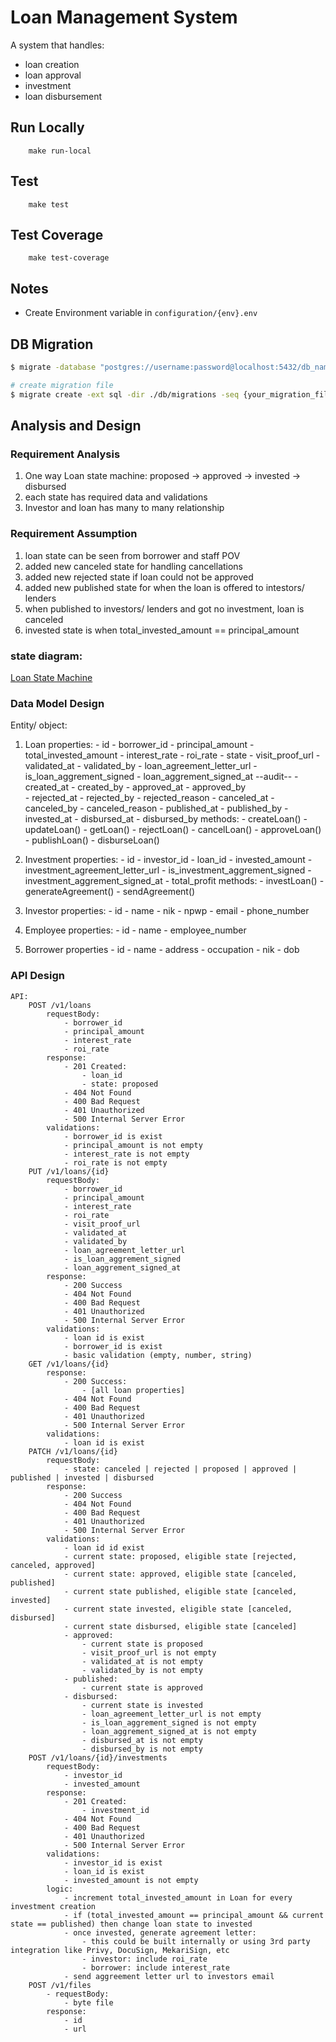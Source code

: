 # Loan Management System

A system that handles:
 * loan creation
 * loan approval
 * investment
 * loan disbursement

## Run Locally
``` 
    make run-local
```

## Test
```
    make test
```

## Test Coverage
```
    make test-coverage
```

## Notes
* Create Environment variable in `configuration/{env}.env`

## DB Migration
```sh
$ migrate -database "postgres://username:password@localhost:5432/db_name?sslmode=disable" -path db/migrations up

```

```sh
# create migration file
$ migrate create -ext sql -dir ./db/migrations -seq {your_migration_file_name}
```







## Analysis and Design
### Requirement Analysis
1. One way Loan state machine: proposed -> approved -> invested -> disbursed
2. each state has required data and validations
3. Investor and loan has many to many relationship

### Requirement Assumption
1. loan state can be seen from borrower and staff POV
2. added new canceled state for handling cancellations
3. added new rejected state if loan could not be approved
4. added new published state for when the loan is offered to intestors/ lenders
5. when published to investors/ lenders and got no investment, loan is canceled
6. invested state is when total_invested_amount == principal_amount

### state diagram:
[Loan State Machine](docs/state-diagram.png)

### Data Model Design
Entity/ object:
1. Loan
    properties:
        - id
        - borrower_id
        - principal_amount
        - total_invested_amount
        - interest_rate
        - roi_rate
        - state
        - visit_proof_url
        - validated_at 
        - validated_by 
        - loan_agreement_letter_url
        - is_loan_aggrement_signed
        - loan_aggrement_signed_at
        --audit--
        - created_at
        - created_by
        - approved_at
        - approved_by        
        - rejected_at
        - rejected_by
        - rejected_reason
        - canceled_at
        - canceled_by
        - canceled_reason
        - published_at
        - published_by
        - invested_at
        - disbursed_at
        - disbursed_by
    methods:
        - createLoan()
        - updateLoan()
        - getLoan()
        - rejectLoan()
        - cancelLoan()
        - approveLoan()
        - publishLoan()
        - disburseLoan()

2. Investment
    properties:
        - id
        - investor_id
        - loan_id
        - invested_amount
        - investment_agreement_letter_url
        - is_investment_aggrement_signed
        - investment_aggrement_signed_at
        - total_profit
    methods:
        - investLoan()
        - generateAgreement()
        - sendAgreement()

3. Investor
    properties:
        - id
        - name
        - nik
        - npwp
        - email
        - phone_number

4. Employee
    properties:
        - id
        - name
        - employee_number

5. Borrower
    properties
        - id
        - name
        - address
        - occupation
        - nik
        - dob

### API Design
    API:
        POST /v1/loans
            requestBody:
                - borrower_id
                - principal_amount
                - interest_rate
                - roi_rate
            response:
                - 201 Created:
                    - loan_id
                    - state: proposed
                - 404 Not Found
                - 400 Bad Request
                - 401 Unauthorized
                - 500 Internal Server Error
            validations:
                - borrower_id is exist
                - principal_amount is not empty
                - interest_rate is not empty
                - roi_rate is not empty
        PUT /v1/loans/{id}
            requestBody:
                - borrower_id
                - principal_amount
                - interest_rate
                - roi_rate
                - visit_proof_url
                - validated_at 
                - validated_by 
                - loan_agreement_letter_url
                - is_loan_aggrement_signed
                - loan_aggrement_signed_at
            response:
                - 200 Success
                - 404 Not Found
                - 400 Bad Request
                - 401 Unauthorized
                - 500 Internal Server Error
            validations:
                - loan id is exist
                - borrower_id is exist
                - basic validation (empty, number, string)
        GET /v1/loans/{id}
            response:
                - 200 Success:
                    - [all loan properties]
                - 404 Not Found
                - 400 Bad Request
                - 401 Unauthorized
                - 500 Internal Server Error
            validations:
                - loan id is exist
        PATCH /v1/loans/{id}
            requestBody:
                - state: canceled | rejected | proposed | approved | published | invested | disbursed 
            response:
                - 200 Success
                - 404 Not Found
                - 400 Bad Request
                - 401 Unauthorized
                - 500 Internal Server Error
            validations:
                - loan id id exist
                - current state: proposed, eligible state [rejected, canceled, approved]
                - current state: approved, eligible state [canceled, published]
                - current state published, eligible state [canceled, invested]
                - current state invested, eligible state [canceled, disbursed]
                - current state disbursed, eligible state [canceled]
                - approved:
                    - current state is proposed
                    - visit_proof_url is not empty
                    - validated_at is not empty
                    - validated_by is not empty
                - published:
                    - current state is approved
                - disbursed:
                    - current state is invested
                    - loan_agreement_letter_url is not empty
                    - is_loan_aggrement_signed is not empty
                    - loan_aggrement_signed_at is not empty
                    - disbursed_at is not empty
                    - disbursed_by is not empty
        POST /v1/loans/{id}/investments
            requestBody:
                - investor_id
                - invested_amount
            response:
                - 201 Created:
                    - investment_id
                - 404 Not Found
                - 400 Bad Request
                - 401 Unauthorized
                - 500 Internal Server Error
            validations:
                - investor_id is exist
                - loan_id is exist
                - invested_amount is not empty
            logic:
                - increment total_invested_amount in Loan for every investment creation
                - if (total_invested_amount == principal_amount && current state == published) then change loan state to invested
                - once invested, generate agreement letter:
                    - this could be built internally or using 3rd party integration like Privy, DocuSign, MekariSign, etc
                    - investor: include roi_rate
                    - borrower: include interest_rate
                - send aggreement letter url to investors email
        POST /v1/files
            - requestBody:
                - byte file
            response:
                - id
                - url